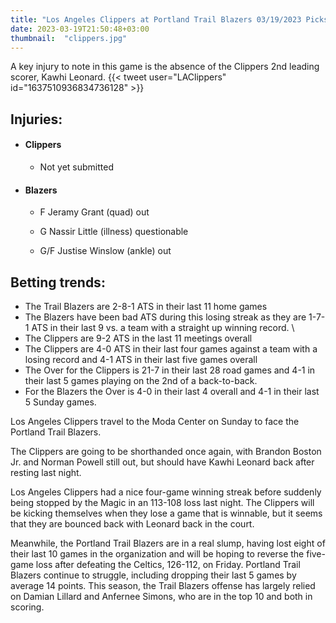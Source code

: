 ```yaml
---
title: "Los Angeles Clippers at Portland Trail Blazers 03/19/2023 Picks & Preview"
date: 2023-03-19T21:50:48+03:00
thumbnail:  "clippers.jpg"
---
```

A key injury to note in this game is the absence of the Clippers 2nd leading scorer, Kawhi Leonard.<!--more-->
{{< tweet user="LAClippers" id="1637510936834736128" >}}

## Injuries:

  - #### Clippers

    - Not yet submitted

  - #### Blazers

    - F Jeramy Grant (quad) out

    - G Nassir Little (illness) questionable

    - G/F Justise Winslow (ankle) out

## Betting trends:

  - The Trail Blazers are 2-8-1 ATS in their last 11 home games
  - The Blazers have been bad ATS during this losing streak as they are 1-7-1 ATS in their last 9 vs. a team with a straight up winning record. \
  - The Clippers are 9-2 ATS in the last 11 meetings overall
  - The Clippers are 4-0 ATS in their last four games against a team with a losing record and 4-1 ATS in their last five games overall
  - The Over for the Clippers is 21-7 in their last 28 road games and 4-1 in their last 5 games playing on the 2nd of a back-to-back. 
  - For the Blazers the Over is 4-0 in their last 4 overall and 4-1 in their last 5 Sunday games.

Los Angeles Clippers travel to the Moda Center on Sunday to face the Portland Trail Blazers.

The Clippers are going to be shorthanded once again, with Brandon Boston Jr. and Norman Powell still out, but should have Kawhi Leonard back after resting last night.

Los Angeles Clippers had a nice four-game winning streak before suddenly being stopped by the Magic in an 113-108 loss last night. The Clippers will be kicking themselves when they lose a game that is winnable, but it seems that they are bounced back with Leonard back in the court.

Meanwhile, the Portland Trail Blazers are in a real slump, having lost eight of their last 10 games in the organization and will be hoping to reverse the five-game loss after defeating the Celtics, 126-112, on Friday. Portland Trail Blazers continue to struggle, including dropping their last 5 games by average 14 points. This season, the Trail Blazers offense has largely relied on Damian Lillard and Anfernee Simons, who are in the top 10 and both in scoring.
